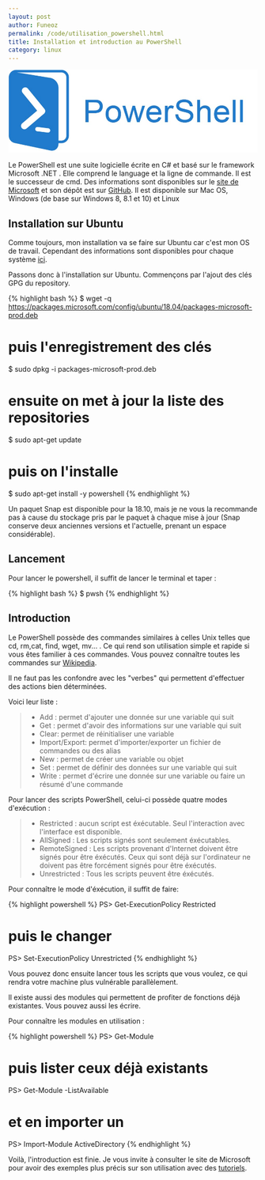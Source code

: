 ```yaml
---
layout: post
author: Funeoz
permalink: /code/utilisation_powershell.html
title: Installation et introduction au PowerShell
category: linux
---
```


![Powershell](/assets/2018-10-21/image1powershell.png)

Le PowerShell est une suite logicielle écrite en C# et basé sur le framework Microsoft .NET . Elle comprend le language et la ligne de commande. Il est le successeur de cmd. Des informations sont disponibles sur le [site de Microsoft](http://www.microsoft.com/powershell) et son dépôt est sur [GitHub](https://github.com/PowerShell/PowerShell). Il est disponible sur Mac OS, Windows (de base sur Windows 8, 8.1 et 10) et Linux

## Installation sur Ubuntu

Comme toujours, mon installation va se faire sur Ubuntu car c'est mon OS de travail. Cependant des informations sont disponibles pour chaque système [ici](https://docs.microsoft.com/fr-fr/powershell/scripting/setup/installing-powershell?view=powershell-6).

Passons donc à l'installation sur Ubuntu. Commençons par l'ajout des clés GPG du repository. 

{% highlight bash %}
$ wget -q https://packages.microsoft.com/config/ubuntu/18.04/packages-microsoft-prod.deb
# puis l'enregistrement des clés
$ sudo dpkg -i packages-microsoft-prod.deb
# ensuite on met à jour la liste des repositories
$ sudo apt-get update
# puis on l'installe
$ sudo apt-get install -y powershell
{% endhighlight %}

Un paquet Snap est disponible pour la 18.10, mais je ne vous la recommande pas à cause du stockage pris par le paquet à chaque mise à jour (Snap conserve deux anciennes versions et l'actuelle, prenant un espace considérable).

## Lancement

Pour lancer le powershell, il suffit de lancer le terminal et taper :

{% highlight bash %}
$ pwsh
{% endhighlight %}

## Introduction

Le PowerShell possède des commandes similaires à celles Unix telles que cd, rm,cat, find, wget, mv... . Ce qui rend son utilisation simple et rapide si vous êtes familier à ces commandes. Vous pouvez connaître toutes les commandes sur   [Wikipedia](https://fr.wikipedia.org/wiki/Windows_PowerShell#frb-inline).

Il ne faut pas les confondre avec les "verbes" qui permettent d'effectuer des actions bien déterminées.

Voici leur liste :
> * Add : permet d'ajouter une donnée sur une variable qui suit
> * Get : permet d'avoir des informations sur une variable qui suit
> * Clear: permet de réinitialiser une variable
> * Import/Export: permet d'importer/exporter un fichier de commandes ou des alias
> * New : permet de créer une variable ou objet
> * Set : permet de définir des données sur une variable qui suit
> * Write : permet d'écrire une donnée sur une variable ou faire un résumé d'une commande

Pour lancer des scripts PowerShell, celui-ci possède quatre modes d'exécution :

> * Restricted : aucun script est éxécutable. Seul l'interaction avec l'interface est disponible.
> * AllSigned : Les scripts signés sont seulement éxécutables.
> * RemoteSigned : Les scripts provenant d'Internet doivent être signés pour être éxécutés. Ceux qui sont déjà sur l'ordinateur ne doivent pas être forcément signés pour être éxécutés.
> * Unrestricted : Tous les scripts peuvent être éxécutés.

Pour connaître le mode d'éxécution, il suffit de faire: 

{% highlight powershell %}
PS> Get-ExecutionPolicy
Restricted
# puis le changer
PS> Set-ExecutionPolicy Unrestricted
{% endhighlight %}

Vous pouvez donc ensuite lancer tous les scripts que vous voulez, ce qui rendra votre machine plus vulnérable parallèlement.

Il existe aussi des modules qui permettent de profiter de fonctions déjà existantes. Vous pouvez aussi les écrire.

Pour connaître les modules en utilisation :

{% highlight powershell %}
PS> Get-Module
# puis lister ceux déjà existants
PS> Get-Module -ListAvailable
# et en importer un 
PS> Import-Module ActiveDirectory
{% endhighlight %}

Voilà, l'introduction est finie. Je vous invite à consulter le site de Microsoft pour avoir des exemples plus précis sur son utilisation avec des 
[tutoriels](https://docs.microsoft.com/fr-fr/powershell/scripting/getting-started/fundamental/sample-scripts-for-administration?view=powershell-6).




